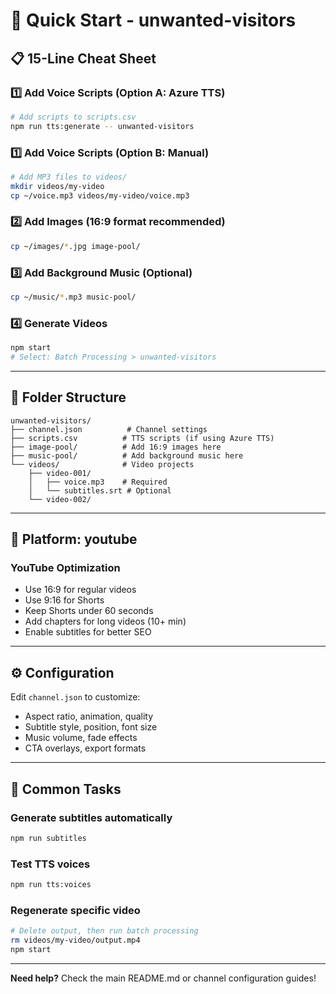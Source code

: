 # 🚀 Quick Start - unwanted-visitors

## 📋 15-Line Cheat Sheet

### 1️⃣ Add Voice Scripts (Option A: Azure TTS)
```bash
# Add scripts to scripts.csv
npm run tts:generate -- unwanted-visitors
```

### 1️⃣ Add Voice Scripts (Option B: Manual)
```bash
# Add MP3 files to videos/
mkdir videos/my-video
cp ~/voice.mp3 videos/my-video/voice.mp3
```

### 2️⃣ Add Images (16:9 format recommended)
```bash
cp ~/images/*.jpg image-pool/
```

### 3️⃣ Add Background Music (Optional)
```bash
cp ~/music/*.mp3 music-pool/
```

### 4️⃣ Generate Videos
```bash
npm start
# Select: Batch Processing > unwanted-visitors
```

---

## 📁 Folder Structure

```
unwanted-visitors/
├── channel.json          # Channel settings
├── scripts.csv          # TTS scripts (if using Azure TTS)
├── image-pool/          # Add 16:9 images here
├── music-pool/          # Add background music here
└── videos/              # Video projects
    ├── video-001/
    │   ├── voice.mp3    # Required
    │   └── subtitles.srt # Optional
    └── video-002/
```

---

## 🎯 Platform: youtube

### YouTube Optimization
- Use 16:9 for regular videos
- Use 9:16 for Shorts
- Keep Shorts under 60 seconds
- Add chapters for long videos (10+ min)
- Enable subtitles for better SEO

---

## ⚙️ Configuration

Edit `channel.json` to customize:
- Aspect ratio, animation, quality
- Subtitle style, position, font size
- Music volume, fade effects
- CTA overlays, export formats

---

## 🔧 Common Tasks

### Generate subtitles automatically
```bash
npm run subtitles
```

### Test TTS voices
```bash
npm run tts:voices
```

### Regenerate specific video
```bash
# Delete output, then run batch processing
rm videos/my-video/output.mp4
npm start
```

---

**Need help?** Check the main README.md or channel configuration guides!
